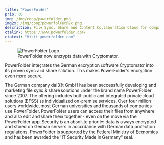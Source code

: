 ```yaml
---
title: "PowerFolder"
prio: 60
img: /img/coop/powerfolder.png
img2x: /img/coop/powerfolder@2x.png
description: File Sync, Share and Content Collaboration Cloud for companies, education and research as well as public authorities.
ctalink: https://www.powerfolder.com/
ctatext: "Visit powerfolder.com"
---
```


<figure class="text-center">
  <img class="inline-block rounded" src="/img/coop/powerfolder-banner.png" srcset="/img/coop/powerfolder-banner.png 1x, /img/coop/powerfolder-banner@2x.png 2x" alt="PowerFolder Logo"/>
  <figcaption>PowerFolder now encrypts data with Cryptomator.</figcaption>
</figure>

PowerFolder integrates the German encryption software Cryptomator into its proven sync and share solution. This makes PowerFolder's encryption even more secure.  

The German company dal33t GmbH has been successfully developing and marketing file sync & share solutions under the brand name PowerFolder since 2007. The offering includes both public and integrated private cloud solutions (EFSS) as individualized on-premise services. Over four million users worldwide, most German universities and thousands of companies use PowerFolder. PowerFolder users can access their files from anywhere and also edit and share them together - even on the move via the PowerFolder app. Security is an absolute priority: data is always encrypted and stored on German servers in accordance with German data protection regulations. PowerFolder is supported by the Federal Ministry of Economics and has been awarded the "IT Security Made in Germany" seal.
